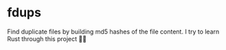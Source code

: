 # fdups
Find duplicate files by building md5 hashes of the file content. I try to learn Rust through this project 👨‍🏫
